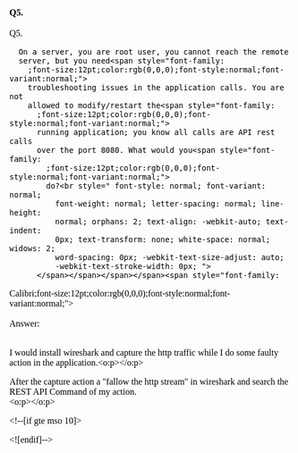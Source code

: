 <!DOCTYPE html PUBLIC "-//W3C//DTD HTML 4.01 Transitional//EN">
<html>
  <head>
    <meta http-equiv="content-type" content="text/html; charset=UTF-8">
    <title>readme.md</title>
  </head>
  <body>
    <h1><span style="font-family:
Calibri;font-size:12pt;color:rgb(0,0,0);font-style:normal;font-variant:normal;">Q5.&nbsp;</span><span
        style="font-family:
Calibri;font-size:12pt;color:rgb(0,0,0);font-style:normal;font-variant:normal;"></span></h1>
    <span style="font-family:
Calibri;font-size:12pt;color:rgb(0,0,0);font-style:normal;font-variant:normal;">Q5.

      On a server, you are root user, you cannot reach the remote
      server, but you need<span style="font-family:
        ;font-size:12pt;color:rgb(0,0,0);font-style:normal;font-variant:normal;">
        troubleshooting issues in the application calls. You are not
        allowed to modify/restart the<span style="font-family:
          ;font-size:12pt;color:rgb(0,0,0);font-style:normal;font-variant:normal;">
          running application; you know all calls are API rest calls
          over the port 8080. What would you<span style="font-family:
            ;font-size:12pt;color:rgb(0,0,0);font-style:normal;font-variant:normal;">
            do?<br style=" font-style: normal; font-variant: normal;
              font-weight: normal; letter-spacing: normal; line-height:
              normal; orphans: 2; text-align: -webkit-auto; text-indent:
              0px; text-transform: none; white-space: normal; widows: 2;
              word-spacing: 0px; -webkit-text-size-adjust: auto;
              -webkit-text-stroke-width: 0px; ">
          </span></span></span></span><span style="font-family:
Calibri;font-size:12pt;color:rgb(0,0,0);font-style:normal;font-variant:normal;"><span
        style="font-family:
Calibri;font-size:12pt;color:rgb(5,99,193);font-style:normal;font-variant:normal;"><span
          style="font-family:
Calibri;font-size:12pt;color:rgb(0,0,0);font-style:normal;font-variant:normal;"><span
            style="font-family:
            ;font-size:12pt;color:rgb(0,0,0);font-style:normal;font-variant:normal;"><span
              style="font-family:
              ;font-size:12pt;color:rgb(0,0,0);font-style:normal;font-variant:normal;"><span
                style="font-family:
                ;font-size:12pt;color:rgb(0,0,0);font-style:normal;font-variant:normal;"><span
                  style="font-family:
                  ;font-size:12pt;color:rgb(0,0,0);font-style:normal;font-variant:normal;"><span
                    style="font-family:
                    ;font-size:12pt;color:rgb(0,0,0);font-style:normal;font-variant:normal;"><br>
                    <br>
                    Answer:<br>
                    <br>
                  </span></span></span></span></span></span></span></span>
    <meta http-equiv="Content-Type" content="text/html; charset=UTF-8">
    <p class="MsoNormal"><span style="mso-ansi-language:EN-GB"
        lang="EN-GB">I would install wireshark and capture the http
        traffic while I do some faulty action in the application.<o:p></o:p></span></p>
    <p class="MsoNormal"><span style="mso-ansi-language:EN-GB"
        lang="EN-GB">After the capture action a "fallow the http stream"
        in wireshark and search the REST API Command of my action.<br>
        <o:p></o:p></span></p>
    <meta name="ProgId" content="Word.Document">
    <meta name="Generator" content="Microsoft Word 10">
    <meta name="Originator" content="Microsoft Word 10">
    <link rel="File-List"
href="file:///C:%5CUsers%5Codm%5CAppData%5CLocal%5CTemp%5Cmsohtml1%5C01%5Cclip_filelist.xml">
    <!--[if gte mso 9]><xml>
 <w:WordDocument>
  <w:View>Normal</w:View>
  <w:Zoom>0</w:Zoom>
  <w:HyphenationZone>21</w:HyphenationZone>
  <w:Compatibility>
   <w:BreakWrappedTables/>
   <w:SnapToGridInCell/>
   <w:WrapTextWithPunct/>
   <w:UseAsianBreakRules/>
  </w:Compatibility>
  <w:BrowserLevel>MicrosoftInternetExplorer4</w:BrowserLevel>
 </w:WordDocument>
</xml><![endif]-->
    <style>
<!--
 /* Style Definitions */
 p.MsoNormal, li.MsoNormal, div.MsoNormal
	{mso-style-parent:"";
	margin:0cm;
	margin-bottom:.0001pt;
	mso-pagination:widow-orphan;
	font-size:12.0pt;
	font-family:"Times New Roman";
	mso-fareast-font-family:"Times New Roman";
	mso-fareast-language:EN-US;}
@page Section1
	{size:612.0pt 792.0pt;
	margin:70.85pt 70.85pt 2.0cm 70.85pt;
	mso-header-margin:36.0pt;
	mso-footer-margin:36.0pt;
	mso-paper-source:0;}
div.Section1
	{page:Section1;}
-->
</style><!--[if gte mso 10]>
<style>
 /* Style Definitions */
 table.MsoNormalTable
	{mso-style-name:"Normale Tabelle";
	mso-tstyle-rowband-size:0;
	mso-tstyle-colband-size:0;
	mso-style-noshow:yes;
	mso-style-parent:"";
	mso-padding-alt:0cm 5.4pt 0cm 5.4pt;
	mso-para-margin:0cm;
	mso-para-margin-bottom:.0001pt;
	mso-pagination:widow-orphan;
	font-size:10.0pt;
	font-family:"Times New Roman";}
</style>
<![endif]--><br>
    <span style="font-family:
Calibri;font-size:12pt;color:rgb(0,0,0);font-style:normal;font-variant:normal;"><span
        style="font-family:
        ;font-size:12pt;color:rgb(0,0,0);font-style:normal;font-variant:normal;"><span
          style="font-family:
          ;font-size:12pt;color:rgb(0,0,0);font-style:normal;font-variant:normal;"><span
            style="font-family:
            ;font-size:12pt;color:rgb(0,0,0);font-style:normal;font-variant:normal;"><span
              style="font-family:
              ;font-size:12pt;color:rgb(0,0,0);font-style:normal;font-variant:normal;"></span></span></span></span></span>
  </body>
</html>

